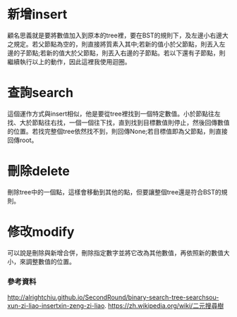 # 新增insert
顧名思義就是要將數值加入到原本的tree裡，要在BST的規則下，及左邊小右邊大之規定。若父節點為空的，則直接將質素入其中;若新的值小於父節點，則丟入左邊的子節點;若新的值大於父節點，則丟入右邊的子節點。若以下還有子節點，則繼續執行以上的動作，因此這裡我使用迴圈。
# 查詢search
這個運作方式與insert相似，他是要從tree裡找到一個特定數值。小於節點往左找、大於節點往右找，一個一個往下找，直到找到目標數值則停止，然後回傳數值的位置。若找完整個tree依然找不到，則回傳None;若目標值即為父節點，則直接回傳root。
# 刪除delete
刪除tree中的一個點，這樣會移動到其他的點，但要讓整個tree還是符合BST的規則。
# 修改modify
可以說是刪除與新增合併，刪除指定數字並將它改為其他數值，再依照新的數值大小，來調整數值的位置。
### 參考資料
http://alrightchiu.github.io/SecondRound/binary-search-tree-searchsou-xun-zi-liao-insertxin-zeng-zi-liao.
https://zh.wikipedia.org/wiki/二元搜尋樹
